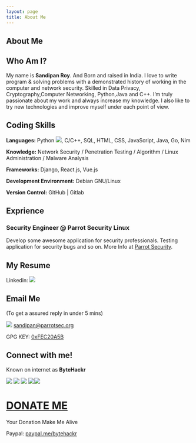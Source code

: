 ```yaml
---
layout: page
title: About Me
---
```


About Me
--------

## Who Am I?
My name is **Sandipan Roy**. And Born and raised in India. I love to write program & solving problems with a demonstrated history of working in the computer and network security. Skilled in Data Privacy, Cryptography,Computer Networking, Python,Java and C++. I’m truly passionate about my work and always increase my knowledge. I also like to try new technologies and improve myself under each point of view.


## Coding Skills
**Languages:**  Python [<img src="https://img.icons8.com/color/30/000000/snake.png">](), C/C++, SQL, HTML, CSS, JavaScript, Java, Go, Nim

**Knowledge:** Network Security / Penetration Testing / Algorithm / Linux Administration / Malware Analysis

**Frameworks:** Django, React.js, Vue.js

**Development Environment:** Debian GNU/Linux

**Version Control:**  GitHub | Gitlab

## Exprience

### Security Engineer @ Parrot Security Linux
Develop some awesome application for security professionals.
Testing application for security bugs and so on.
More Info at [Parrot Security](https://parrotsec.org/).

## My Resume

Linkedin: [<img target="_blank" src="https://img.icons8.com/clouds/64/000000/resume.png">](https://www.linkedin.com/in/bytehackr/) 

## Email Me
(To get a assured reply in under 5 mins)

[<img target="_blank" src="https://img.icons8.com/color/48/000000/email.png">](mailto:sandipan@parrotsec.org) sandipan@parrotsec.org 

GPG KEY: [0xFEC20A5B](https://raw.githubusercontent.com/ByteHackr/ByteHackr.github.io/master/gpg/Public_ParrotSec.key)

## Connect with me!
Known on internet as **ByteHackr**

[<img target="_blank" src="https://img.icons8.com/color/48/000000/linkedin">](https://www.linkedin.com/in/bytehackr/)  [<img target="_blank" src="https://img.icons8.com/color/48/000000/github-2.png">](https://www.github.com/bytehackr/) [<img target="_blank" src="https://img.icons8.com/color/48/000000/twitter">](https://www.twitter.com/bytehackr/) [<img target="_blank" src="https://img.icons8.com/color/48/000000/facebook">](https://www.facebook.com/bytehackr/)[<img target="_blank" src="https://img.icons8.com/color/48/000000/instagram">](https://www.instagram.com/bytehackr/)


# <ins> DONATE ME </ins>

Your Donation Make Me Alive

Paypal: [paypal.me/bytehackr](https://paypal.me/bytehackr)








